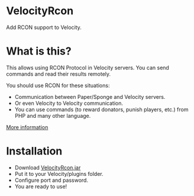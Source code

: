 # VelocityRcon
Add RCON support to Velocity.

# What is this?
This allows using RCON Protocol in Velocity servers. You can send commands and read their results remotely.

You should use RCON for these situations:
- Communication between Paper/Sponge and Velocity servers.
- Or even Velocity to Velocity communication.
- You can use commands (to reward donators, punish players, etc.) from PHP and many other language.

[More information](https://wiki.vg/RCON)

# Installation
- Download [VelocityRcon.jar](https://github.com/UnioDex/VelocityRcon/releases/download/v1.0/VelocityRcon.jar)
- Put it to your Velocity/plugins folder.
- Configure port and password.
- You are ready to use!
